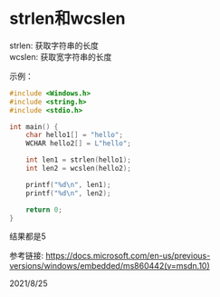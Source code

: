# strlen和wcslen

strlen: 获取字符串的长度  
wcslen: 获取宽字符串的长度  

示例：  
```cpp
#include <Windows.h>
#include <string.h>
#include <stdio.h>

int main() {
    char hello1[] = "hello";
    WCHAR hello2[] = L"hello";

    int len1 = strlen(hello1);
    int len2 = wcslen(hello2);

    printf("%d\n", len1);
    printf("%d\n", len2);

    return 0;
}
```
结果都是5  


参考链接: https://docs.microsoft.com/en-us/previous-versions/windows/embedded/ms860442(v=msdn.10)  


2021/8/25  
